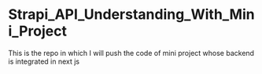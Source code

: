 # Strapi_API_Understanding_With_Mini_Project
This is the repo in which I will push the code of mini project whose backend is integrated in next js 
